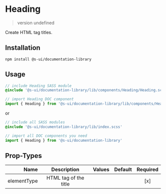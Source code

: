 # Heading
> version undefined

Create HTML tag titles.

## Installation
`npm install @s-ui/documentation-library`

## Usage
```scss
// include Heading SASS module
@include '@s-ui/documentation-library/lib/components/Heading/Heading.scss'
```

```js
// import Heading DOC component
import { Heading } from '@s-ui/documentation-library/lib/components/Heading/Heading.js'
```

or

```scss
// include all SASS modules
@include '@s-ui/documentation-library/lib/index.scss'
```

```js
// import all DOC components you need
import { Heading } from '@s-ui/documentation-library'
```

## Prop-Types

| Name | Description | Values  | Default | Required |
| ---: |:---:| ---:| ---: |:---: |
| elementType | HTML tag of the title | | |  [x]  |
